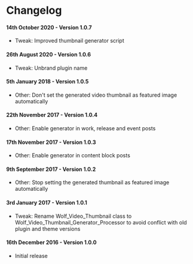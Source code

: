 # Changelog

#### 14th October 2020 - Version 1.0.7

-   Tweak: Improved thumbnail generator script

#### 26th August 2020 - Version 1.0.6

-   Tweak: Unbrand plugin name

#### 5th January 2018 - Version 1.0.5

-   Other: Don't set the generated video thumbnail as featured image automatically

#### 22th November 2017 - Version 1.0.4

-   Other: Enable generator in work, release and event posts

#### 17th November 2017 - Version 1.0.3

-   Other: Enable generator in content block posts

#### 9th September 2017 - Version 1.0.2

-   Other: Stop setting the generated thumbnail as featured image automatically

#### 3rd January 2017 - Version 1.0.1

-   Tweak: Rename Wolf_Video_Thumbnail class to Wolf_Video_Thumbnail_Generator_Processor to avoid conflict with old plugin and theme versions

#### 16th December 2016 - Version 1.0.0

-   Initial release
